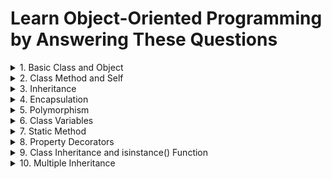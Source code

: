 # Learn Object-Oriented Programming by Answering These Questions

<details>
<summary>
1. Basic Class and Object
</summary>
Problem: Create a **Book** class with attributes like `title` and `author`. Then create an instance of this class.
</details>

<details>
<summary>
2. Class Method and Self
</summary>
Problem: Add a method to the **Book** class that displays the full title as "`title` by `author`".
</details>

<details>
<summary>
3. Inheritance
</summary>
Problem: Create a **EBook** class that inherits from the **Book** class and adds an additional attribute called `file_size`.
</details>

<details>
<summary>
4. Encapsulation
</summary>
Problem: Modify the **Book** class to encapsulate the `title` attribute (make it private), and provide a getter method to access it.
</details>

<details>
<summary>
5. Polymorphism
</summary>
Problem: Define a method `reading_format()` in both **Book** and **EBook** classes that returns different reading formats (e.g., "Printed" for Book and "Digital" for EBook).
</details>

<details>
<summary>
6. Class Variables
</summary>
Problem: Add a class variable to the **Book** class that keeps track of how many Book instances have been created.
</details>

<details>
<summary>
7. Static Method
</summary>
Problem: Add a static method to the **Book** class that returns a general description of what a book is.
</details>

<details>
<summary>
8. Property Decorators
</summary>
Problem: Use a property decorator in the **Book** class to make the `author` attribute read-only.
</details>

<details>
<summary>
9. Class Inheritance and isinstance() Function
</summary>
Problem: Demonstrate the use of `isinstance()` to check if `my_ebook` is an instance of **Book** and **EBook**.
</details>

<details>
<summary>
10. Multiple Inheritance
</summary>
Problem: Create two classes: **Publisher** and **Language**. Let the **EBook** class inherit from both to demonstrate multiple inheritance.
</details>
